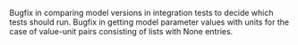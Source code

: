 Bugfix in comparing model versions in integration tests to decide which tests should run.
Bugfix in getting model parameter values with units for the case of value-unit pairs consisting of lists with None entries.
